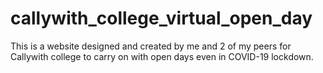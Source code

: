 # callywith_college_virtual_open_day
This is a website designed and created by me and 2 of my peers for Callywith college to carry on with open days even in COVID-19 lockdown.
